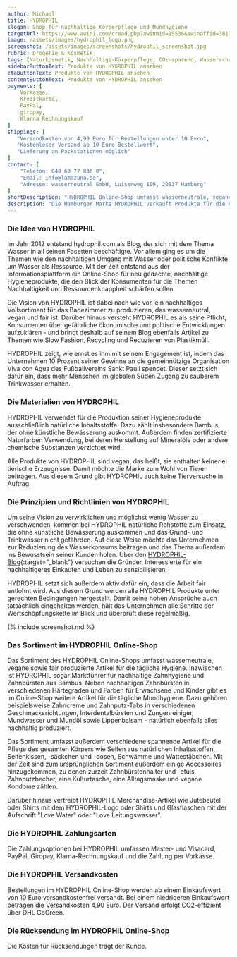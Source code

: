 ```yaml
---
author: Michael
title: HYDROPHIL
slogan: Shop für nachhaltige Körperpflege und Mundhygiene
targetUrl: https://www.awin1.com/cread.php?awinmid=15536&awinaffid=381745&ued=https%3A%2F%2Fwww.idealo.de%2Fpreisvergleich%2FMainSearchProductCategory.html%3Fq%3Dhydrophil
image: /assets/images/hydrophil_logo.png
screenshot: /assets/images/screenshots/hydrophil_screenshot.jpg
rubric: Drogerie & Kosmetik
tags: [Naturkosmetik, Nachhaltige-Körperpflege, CO₂-sparend, Wasserschutz, Mundhygiene, Fair, Vegan]
sidebarButtonText: Produkte von HYDROPHIL ansehen
ctaButtonText: Produkte von HYDROPHIL ansehen
contentButtonText: Produkte von HYDROPHIL ansehen
payments: [
    Vorkasse,
    Kreditkarte,
    PayPal,
    giropay,
    Klarna Rechnungskauf
]
shippings: [
   "Versandkosten von 4,90 Euro für Bestellungen unter 10 Euro",
   "Kostenloser Versand ab 10 Euro Bestellwert",
   "Lieferung an Packstationen möglich"
]
contact: [
    "Telefon: 040 60 77 836 0",
    "Email: info@lamazuna.de",
    "Adresse: wasserneutral GmbH, Luisenweg 109, 20537 Hamburg"
]
shortDescription: "HYDROPHIL Online-Shop umfasst wasserneutrale, vegane sowie fair produzierte Artikel für die tägliche Körperpflege und Mundhygiene für mehr Wasserschutz."
description: "Die Hamburger Marke HYDROPHIL verkauft Produkte für die nachhaltige Körperpflege und Mundhygiene. Alle Produkte bestehen aus veganen Rohstoffen und werden fair und wasserneutral produziert."
---
```


### Die Idee von HYDROPHIL

Im Jahr 2012 entstand hydrophil.com als Blog, der sich mit dem Thema Wasser in all seinen Facetten beschäftigte. Vor allem ging es um die Themen wie den nachhaltigen Umgang mit Wasser oder politische Konflikte um Wasser als Ressource. Mit der Zeit entstand aus der Informationsplattform ein Online-Shop für neu gedachte, nachhaltige Hygieneprodukte, die den Blick der Konsumenten für die Themen Nachhaltigkeit und Ressourcenknappheit schärfen sollen.

Die Vision von HYDROPHIL ist dabei nach wie vor, ein nachhaltiges Vollsortiment für das Badezimmer zu produzieren, das wasserneutral, vegan und fair ist. Darüber hinaus versteht HYDROPHIL es als seine Pflicht, Konsumenten über gefährliche ökonomische und politische Entwicklungen aufzuklären - und bringt deshalb auf seinem Blog ebenfalls Artikel zu Themen wie Slow Fashion, Recycling und Reduzieren von Plastikmüll. 

HYDROPHIL zeigt, wie ernst es ihm mit seinem Engagement ist, indem das Unternehmen 10 Prozent seiner Gewinne an die gemeinnützige Organisation Viva con Agua des Fußballvereins Sankt Pauli spendet. Dieser setzt sich dafür ein, dass mehr Menschen im globalen Süden Zugang zu sauberem Trinkwasser erhalten. 

### Die Materialien von HYDROPHIL

HYDROPHIL verwendet für die Produktion seiner Hygieneprodukte ausschließlich natürliche Inhaltsstoffe. Dazu zählt insbesondere Bambus, der ohne künstliche Bewässerung auskommt. Außerdem finden zertifizierte Naturfarben Verwendung, bei deren Herstellung auf Mineralöle oder andere chemische Substanzen verzichtet wird.

Alle Produkte von HYDROPHIL sind vegan, das heißt, sie enthalten keinerlei tierische Erzeugnisse. Damit möchte die Marke zum Wohl von Tieren beitragen. Aus diesem Grund gibt HYDROPHIL auch keine Tierversuche in Auftrag. 

### Die Prinzipien und Richtlinien von HYDROPHIL

Um seine Vision zu verwirklichen und möglichst wenig Wasser zu verschwenden, kommen bei HYDROPHIL natürliche Rohstoffe zum Einsatz, die ohne künstliche Bewässerung auskommen und das Grund- und Trinkwasser nicht gefährden. Auf diese Weise möchte das Unternehmen zur Reduzierung des Wasserkonsums beitragen und das Thema außerdem ins Bewusstsein seiner Kunden holen. Über den [HYDROPHIL-Blog](https://hydrophil.com/blog/){:target="_blank"} versuchen die Gründer, Interessierte für ein nachhaltigeres Einkaufen und Leben zu sensibilisieren.

HYDROPHIL setzt sich außerdem aktiv dafür ein, dass die Arbeit fair entlohnt wird. Aus diesem Grund werden alle HYDROPHIL Produkte unter gerechten Bedingungen hergestellt. Damit seine hohen Ansprüche auch tatsächlich eingehalten werden, hält das Unternehmen alle Schritte der Wertschöpfungskette im Blick und überprüft diese regelmäßig.

{% include screenshot.md %}

### Das Sortiment im HYDROPHIL Online-Shop

Das Sortiment des HYDROPHIL Online-Shops umfasst wasserneutrale, vegane sowie fair produzierte Artikel für die tägliche Hygiene. Inzwischen ist HYDROPHIL sogar Marktführer für nachhaltige Zahnhygiene und Zahnbürsten aus Bambus. Neben nachhaltigen Zahnbürsten in verschiedenen Härtegraden und Farben für Erwachsene und Kinder gibt es im Online-Shop weitere Artikel für die tägliche Mundhygiene. Dazu gehören beispielsweise Zahncreme und Zahnputz-Tabs in verschiedenen Geschmacksrichtungen, Interdentalbürsten und Zungenreiniger, Mundwasser und Mundöl sowie Lippenbalsam - natürlich ebenfalls alles nachhaltig produziert.

Das Sortiment umfasst außerdem verschiedene spannende Artikel für die Pflege des gesamten Körpers wie Seifen aus natürlichen Inhaltsstoffen, Seifenkissen, -säckchen und -dosen, Schwämme und Wattestäbchen. Mit der Zeit sind zum ursprünglichen Sortiment außerdem einige Accessoires hinzugekommen, zu denen zurzeit Zahnbürstenhalter und -etuis, Zahnputzbecher, eine Kulturtasche, eine Alltagsmaske und vegane Kondome zählen.

Darüber hinaus vertreibt HYDROPHIL Merchandise-Artikel wie Jutebeutel oder Shirts mit dem HYDROPHIL-Logo oder Shirts und Glasflaschen mit der Aufschrift "Love Water" oder "Love Leitungswasser".

### Die HYDROPHIL Zahlungsarten

Die Zahlungsoptionen bei HYDROPHIL umfassen Master- und Visacard, PayPal, Giropay, Klarna-Rechnungskauf und die Zahlung per Vorkasse.

### Die HYDROPHIL Versandkosten

Bestellungen im HYDROPHIL Online-Shop werden ab einem Einkaufswert von 10 Euro versandkostenfrei versandt. Bei einem niedrigeren Einkaufswert betragen die Versandkosten 4,90 Euro. Der Versand erfolgt CO2-effizient über DHL GoGreen.

### Die Rücksendung im HYDROPHIL Online-Shop

Die Kosten für Rücksendungen trägt der Kunde.
